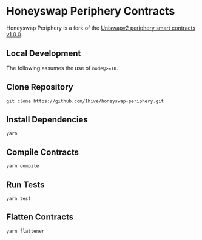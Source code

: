 # Honeyswap Periphery Contracts

Honeyswap Periphery is a fork of the [Uniswapv2 periphery smart contracts v1.0.0](https://github.com/Uniswap/uniswap-v2-periphery/releases/tag/v1.0.0).

## Local Development

The following assumes the use of `node@>=10`.

## Clone Repository

`git clone https://github.com/1hive/honeyswap-periphery.git`

## Install Dependencies

`yarn`

## Compile Contracts

`yarn compile`

## Run Tests

`yarn test`

## Flatten Contracts

`yarn flattener`
